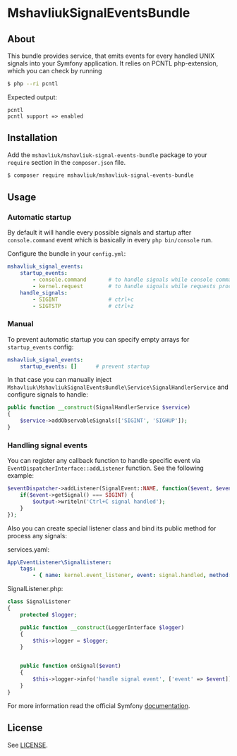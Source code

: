 # MshavliukSignalEventsBundle #

## About ##

This bundle provides service, that emits events for every handled UNIX signals into your Symfony application. It relies
on PCNTL php-extension, which you can check by running
```bash
$ php --ri pcntl
```

Expected output:
```
pcntl
pcntl support => enabled
```

## Installation ##

Add the `mshavliuk/mshavliuk-signal-events-bundle` package to your `require` section in the `composer.json` file.

```bash
$ composer require mshavliuk/mshavliuk-signal-events-bundle
```

## Usage ##

### Automatic startup ###

By default it will handle every possible signals and startup after `console.command` event which is basically in every
`php bin/console` run.


Configure the bundle in your `config.yml`:

```yaml
mshavliuk_signal_events:
    startup_events:
        - console.command       # to handle signals while console commands (default)
        - kernel.request        # to handle signals while requests processing
    handle_signals:
        - SIGINT                # ctrl+c
        - SIGTSTP               # ctrl+z
```

### Manual ###

To prevent automatic startup you can specify empty arrays for `startup_events` config:

```yaml
mshavliuk_signal_events:
    startup_events: []      # prevent startup
```

In that case you can manually inject `Mshavliuk\MshavliukSignalEventsBundle\Service\SignalHandlerService` and configure
signals to handle:

```php
public function __construct(SignalHandlerService $service)
{
    $service->addObservableSignals(['SIGINT', 'SIGHUP']);
}
```

### Handling signal events

You can register any callback function to handle specific event via `EventDispatcherInterface::addListener` function.
See the following example:

```php
$eventDispatcher->addListener(SignalEvent::NAME, function($event, $eventName) use ($output) {
    if($event->getSignal() === SIGINT) {
        $output->writeln('Ctrl+C signal handled');
    }
});

```

Also you can create special listener class and bind its public method for process any signals:

services.yaml:
```yaml
App\EventListener\SignalListener:
    tags:
        - { name: kernel.event_listener, event: signal.handled, method: onSignal }
```

SignalListener.php:
```php
class SignalListener
{
    protected $logger;

    public function __construct(LoggerInterface $logger)
    {
        $this->logger = $logger;
    }


    public function onSignal($event)
    {
        $this->logger->info('handle signal event', ['event' => $event]);
    }
}
```

For more information read the official Symfony [documentation](https://symfony.com/doc/current/event_dispatcher.html).

## License ##

See [LICENSE](LICENSE).
